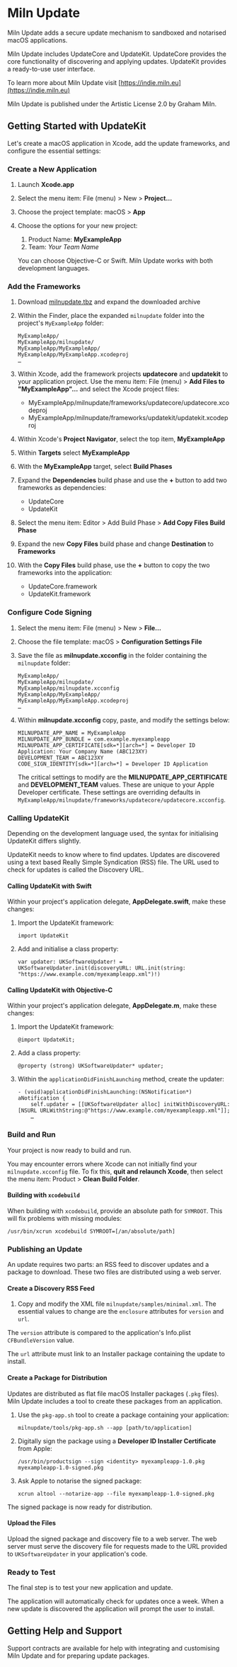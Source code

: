# Miln Update

Miln Update adds a secure update mechanism to sandboxed and notarised macOS applications.

Miln Update includes UpdateCore and UpdateKit. UpdateCore provides the core functionality of discovering and applying updates. UpdateKit provides a ready-to-use user interface.

To learn more about Miln Update visit [https://indie.miln.eu](https://indie.miln.eu)

Miln Update is published under the Artistic License 2.0 by Graham Miln.

## Getting Started with UpdateKit

Let's create a macOS application in Xcode, add the update frameworks, and configure the essential settings:

### Create a New Application

1. Launch **Xcode.app**
2. Select the menu item: File (menu) > New > **Project…**
3. Choose the project template: macOS > **App**
4. Choose the options for your new project:
    1. Product Name: **MyExampleApp**
    2. Team: *Your Team Name*
  
   You can choose Objective-C or Swift. Miln Update works with both development languages.
   
### Add the Frameworks
   
1. Download [milnupdate.tbz](https://indie.miln.eu/tool/update/milnupdate.tbz) and expand the downloaded archive
2. Within the Finder, place the expanded `milnupdate` folder into the project's `MyExampleApp` folder:
  
   ```
   MyExampleApp/
   MyExampleApp/milnupdate/
   MyExampleApp/MyExampleApp/
   MyExampleApp/MyExampleApp.xcodeproj
   …
   ```
3. Within Xcode, add the framework projects **updatecore** and **updatekit** to your application project. Use the menu item: File (menu) > **Add Files to "MyExampleApp"…**
   and select the Xcode project files:   
   - MyExampleApp/milnupdate/frameworks/updatecore/updatecore.xcodeproj
   - MyExampleApp/milnupdate/frameworks/updatekit/updatekit.xcodeproj

4. Within Xcode's **Project Navigator**, select the top item, **MyExampleApp**
5. Within **Targets** select **MyExampleApp**
6. With the **MyExampleApp** target, select **Build Phases**
7. Expand the **Dependencies** build phase and use the **+** button to add two frameworks as dependencies:
    - UpdateCore
    - UpdateKit

8. Select the menu item: Editor > Add Build Phase > **Add Copy Files Build Phase**
9. Expand the new **Copy Files** build phase and change **Destination** to **Frameworks**
10. With the **Copy Files** build phase, use the **+** button to copy the two frameworks into the application: 
    - UpdateCore.framework
    - UpdateKit.framework

### Configure Code Signing

1. Select the menu item: File (menu) > New > **File…**
2. Choose the file template: macOS > **Configuration Settings File**
3. Save the file as **milnupdate.xcconfig** in the folder containing the `milnupdate` folder:

    ```
    MyExampleApp/
    MyExampleApp/milnupdate/
    MyExampleApp/milnupdate.xcconfig
    MyExampleApp/MyExampleApp/
    MyExampleApp/MyExampleApp.xcodeproj
    …
    ```
    
4. Within **milnupdate.xcconfig** copy, paste, and modify the settings below:

    ```
    MILNUPDATE_APP_NAME = MyExampleApp
    MILNUPDATE_APP_BUNDLE = com.example.myexampleapp
    MILNUPDATE_APP_CERTIFICATE[sdk=*][arch=*] = Developer ID Application: Your Company Name (ABC123XY)
    DEVELOPMENT_TEAM = ABC123XY
    CODE_SIGN_IDENTITY[sdk=*][arch=*] = Developer ID Application
    ```
    
    The critical settings to modify are the **MILNUPDATE_APP_CERTIFICATE** and **DEVELOPMENT_TEAM** values. These are unique to your Apple Developer certificate. These settings are overriding defaults in `MyExampleApp/milnupdate/frameworks/updatecore/updatecore.xcconfig`.

### Calling UpdateKit

Depending on the development language used, the syntax for initialising UpdateKit differs slightly.

UpdateKit needs to know where to find updates. Updates are discovered using a text based Really Simple Syndication (RSS) file. The URL used to check for updates is called the Discovery URL.

#### Calling UpdateKit with Swift

Within your project's application delegate, **AppDelegate.swift**, make these changes:

1. Import the UpdateKit framework:
    
    ```
    import UpdateKit
    ```

2. Add and initialise a class property:

    ```
    var updater: UKSoftwareUpdater! = UKSoftwareUpdater.init(discoveryURL: URL.init(string: "https://www.example.com/myexampleapp.xml")!)
    ```

#### Calling UpdateKit with Objective-C

Within your project's application delegate, **AppDelegate.m**, make these changes:

1. Import the UpdateKit framework:
    
    ```
    @import UpdateKit;
    ```

2. Add a class property:

    ```
    @property (strong) UKSoftwareUpdater* updater;
    ```

3. Within the `applicationDidFinishLaunching` method, create the updater:

    ```
    - (void)applicationDidFinishLaunching:(NSNotification*) aNotification {
        self.updater = [[UKSoftwareUpdater alloc] initWithDiscoveryURL:[NSURL URLWithString:@"https://www.example.com/myexampleapp.xml"]];
        …
    ```

### Build and Run

Your project is now ready to build and run.

You may encounter errors where Xcode can not initially find your `milnupdate.xcconfig` file. To fix this, **quit and relaunch Xcode**, then select the menu item: Product > **Clean Build Folder**.

#### Building with `xcodebuild`

When building with `xcodebuild`, provide an absolute path for `SYMROOT`. This will fix problems with missing modules:

    /usr/bin/xcrun xcodebuild SYMROOT=[/an/absolute/path]

### Publishing an Update

An update requires two parts: an RSS feed to discover updates and a package to download. These two files are distributed using a web server.

#### Create a Discovery RSS Feed

1. Copy and modify the XML file `milnupdate/samples/minimal.xml`. The essential values to change are the `enclosure` attributes for `version` and `url`.

The `version` attribute is compared to the application's Info.plist `CFBundleVersion`  value.

The `url` attribute must link to an Installer package containing the update to install.

#### Create a Package for Distribution

Updates are distributed as flat file macOS Installer packages (`.pkg` files). Miln Update includes a tool to create these packages from an application.

1. Use the `pkg-app.sh` tool to create a package containing your application:

    ```
    milnupdate/tools/pkg-app.sh --app [path/to/application]
    ```

2. Digitally sign the package using a **Developer ID Installer Certificate** from Apple:

    ```
    /usr/bin/productsign --sign <identity> myexampleapp-1.0.pkg myexampleapp-1.0-signed.pkg
    ```

3. Ask Apple to notarise the signed package:

    ```
    xcrun altool --notarize-app --file myexampleapp-1.0-signed.pkg
    ```

The signed package is now ready for distribution.

#### Upload the Files

Upload the signed package and discovery file to a web server. The web server must serve the discovery file for requests made to the URL provided to `UKSoftwareUpdater` in your application's code.

### Ready to Test

The final step is to test your new application and update.

The application will automatically check for updates once a week. When a new update is discovered the application will prompt the user to install.

## Getting Help and Support

Support contracts are available for help with integrating and customising Miln Update and for preparing update packages.
